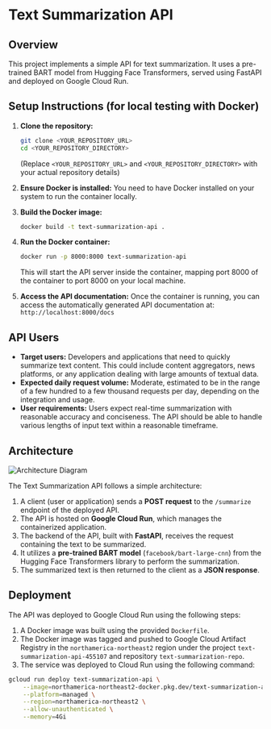 # Text Summarization API

## Overview

This project implements a simple API for text summarization. It uses a pre-trained BART model from Hugging Face Transformers, served using FastAPI and deployed on Google Cloud Run.

## Setup Instructions (for local testing with Docker)

1.  **Clone the repository:**
    ```bash
    git clone <YOUR_REPOSITORY_URL>
    cd <YOUR_REPOSITORY_DIRECTORY>
    ```
    (Replace `<YOUR_REPOSITORY_URL>` and `<YOUR_REPOSITORY_DIRECTORY>` with your actual repository details)

2.  **Ensure Docker is installed:** You need to have Docker installed on your system to run the container locally.

3.  **Build the Docker image:**
    ```bash
    docker build -t text-summarization-api .
    ```

4.  **Run the Docker container:**
    ```bash
    docker run -p 8000:8000 text-summarization-api
    ```
    This will start the API server inside the container, mapping port 8000 of the container to port 8000 on your local machine.

5.  **Access the API documentation:** Once the container is running, you can access the automatically generated API documentation at:
    `http://localhost:8000/docs`

## API Users

* **Target users:** Developers and applications that need to quickly summarize text content. This could include content aggregators, news platforms, or any application dealing with large amounts of textual data.
* **Expected daily request volume:** Moderate, estimated to be in the range of a few hundred to a few thousand requests per day, depending on the integration and usage.
* **User requirements:** Users expect real-time summarization with reasonable accuracy and conciseness. The API should be able to handle various lengths of input text within a reasonable timeframe.

## Architecture

![Architecture Diagram](images/Screenshot%202025-03-28%20234445.png)

The Text Summarization API follows a simple architecture:

1.  A client (user or application) sends a **POST request** to the `/summarize` endpoint of the deployed API.
2.  The API is hosted on **Google Cloud Run**, which manages the containerized application.
3.  The backend of the API, built with **FastAPI**, receives the request containing the text to be summarized.
4.  It utilizes a **pre-trained BART model** (`facebook/bart-large-cnn`) from the Hugging Face Transformers library to perform the summarization.
5.  The summarized text is then returned to the client as a **JSON response**.

## Deployment

The API was deployed to Google Cloud Run using the following steps:

1.  A Docker image was built using the provided `Dockerfile`.
2.  The Docker image was tagged and pushed to Google Cloud Artifact Registry in the `northamerica-northeast2` region under the project `text-summarization-api-455107` and repository `text-summarization-repo`.
3.  The service was deployed to Cloud Run using the following command:
   ```bash
   gcloud run deploy text-summarization-api \
       --image=northamerica-northeast2-docker.pkg.dev/text-summarization-api-455107/text-summarization-repo/text-summarization-api:latest \
       --platform=managed \
       --region=northamerica-northeast2 \
       --allow-unauthenticated \
       --memory=4Gi

